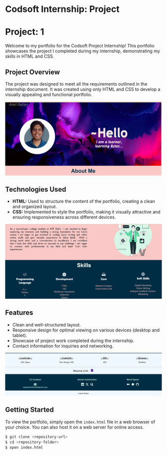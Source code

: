# Codsoft Internship: Project

# Project: 1 
Welcome to my portfolio for the Codsoft Project Internship! This portfolio showcases the project I completed during my internship, demonstrating my skills in HTML and CSS.

## Project Overview

The project was designed to meet all the requirements outlined in the internship document. It was created using only HTML and CSS to develop a visually appealing and functional portfolio.

![home](https://github.com/Ankit-Rattan/CodSoft/blob/main/Task-1/images/home-screenshot.png?raw=true)

## Technologies Used

- **HTML:** Used to structure the content of the portfolio, creating a clean and organized layout.
- **CSS:** Implemented to style the portfolio, making it visually attractive and ensuring responsiveness across different devices.
  
![btw](https://github.com/Ankit-Rattan/CodSoft/blob/main/Task-1/images/bte-screenshot.png?raw=true)
## Features

- Clean and well-structured layout.
- Responsive design for optimal viewing on various devices (desktop and tablet).
- Showcase of project work completed during the internship.
- Contact information for inquiries and networking.

![footer](https://github.com/Ankit-Rattan/CodSoft/blob/main/Task-1/images/footer-screenshot.png?raw=true)

## Getting Started

To view the portfolio, simply open the `index.html` file in a web browser of your choice. You can also host it on a web server for online access.

```bash
$ git clone <repository-url>
$ cd <repository-folder>
$ open index.html
